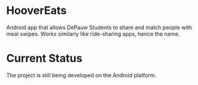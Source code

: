 # HooverEats
Android app that allows DePauw Students to share and match people with meal swipes. Works similarly like ride-sharing apps, hence the name.

# Current Status

The project is still being developed on the Android platform.
